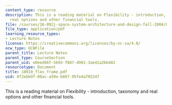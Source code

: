 ```yaml
---
content_type: resource
description: This is a reading material on Flexibility - introduction, taxonomy and
  real options and other financial tools.
file: /courses/16-892j-space-system-architecture-and-design-fall-2004/0f2ebb9f08aca59eb86795fe4a705247_10010_flex_frame.pdf
file_type: application/pdf
learning_resource_types:
- Lecture Notes
license: https://creativecommons.org/licenses/by-nc-sa/4.0/
ocw_type: OCWFile
parent_title: Lecture Notes
parent_type: CourseSection
parent_uid: e0eed86f-5693-f887-d901-3ae41a2bb482
resourcetype: Document
title: 10010_flex_frame.pdf
uid: 0f2ebb9f-08ac-a59e-b867-95fe4a705247
---
```

This is a reading material on Flexibility - introduction, taxonomy and real options and other financial tools.